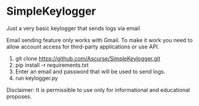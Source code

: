 # SimpleKeylogger
Just a very basic keylogger that sends logs via email

Email sending feature only works with Gmail. To make it work you need to allow account access for third-party applications or use API.

1) git clone https://github.com/Ascurse/SimpleKeylogger.git
2) pip install -r requirements.txt
3) Enter an email and password that will be used to send logs.
4) run keylogger.py

Disclaimer: It is permissible to use only for informational and educational proposes.